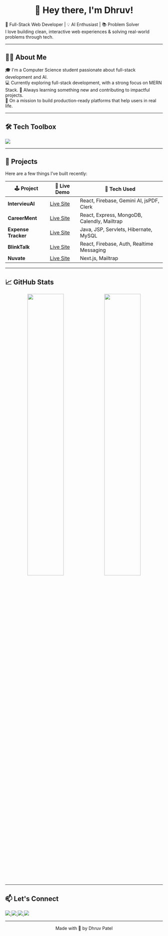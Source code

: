 <h1 align="center">👋 Hey there, I'm Dhruv!</h1>

🚀 Full-Stack Web Developer | 💡 AI Enthusiast | 📚 Problem Solver  
I love building clean, interactive web experiences & solving real-world problems through tech.

---

## 🧑‍💻 About Me

🎓 I'm a Computer Science student passionate about full-stack development and AI.  
💻 Currently exploring full-stack development, with a strong focus on MERN Stack.
🧠 Always learning something new and contributing to impactful projects.  
🎯 On a mission to build production-ready platforms that help users in real life.

---

## 🛠️ Tech Toolbox

<p align="left">
  <img src="https://skillicons.dev/icons?i=react,js,nodejs,express,nextjs,ts,mongodb,java,mysql,firebase,tailwind,vite,vercel,github,vscode" />
</p>

---

## 🚀 Projects

Here are a few things I’ve built recently:

| 🕹️ Project        | 🔗 Live Demo                                      | 📂 Tech Used                                |
|-------------------|---------------------------------------------------|---------------------------------------------|
| **IntervieuAI**   | [Live Site](https://intervieuai.codeofbytes.com)  | React, Firebase, Gemini AI, jsPDF, Clerk    |
| **CareerMent**    | [Live Site](https://careerment.codeofbytes.com)| React, Express, MongoDB, Calendly, Mailtrap |
| **Expense Tracker** | [Live Site](https://github.com/dhruv7225/expensetracker)| Java, JSP, Servlets, Hibernate, MySQL       |
| **BlinkTalk**     | [Live Site](https://github.com/dhruv7225/blinktalk) | React, Firebase, Auth, Realtime Messaging   |
| **Nuvate**        | [Live Site](https://nuvatetechnology.com)         | Next.js, Mailtrap             |

---

## 📈 GitHub Stats

<p align="center">
  <img src="https://github-readme-stats.vercel.app/api?username=dhruv7225&show_icons=true&theme=tokyonight&hide_border=true" width="48%" />
  <img src="https://github-readme-streak-stats.herokuapp.com/?user=dhruv7225&theme=tokyonight&hide_border=true" width="48%" />
</p>

---

## 📫 Let's Connect

<p align="left">
  <a href="https://www.linkedin.com/in/dhruv7225/" target="_blank">
    <img src="https://img.shields.io/badge/LinkedIn-blue?style=for-the-badge&logo=linkedin&logoColor=white" />
  </a>
  <a href="mailto:pateldhruv7225@gmail.com">
    <img src="https://img.shields.io/badge/Email-red?style=for-the-badge&logo=gmail&logoColor=white" />
  </a>
  <a href="https://leetcode.com/Dhruv001_32/">
    <img src="https://img.shields.io/badge/LeetCode-FFA116?style=for-the-badge&logo=leetcode&logoColor=white" />
  </a>
  <a href="https://github.com/dhruv7225">
    <img src="https://img.shields.io/badge/GitHub-181717?style=for-the-badge&logo=github&logoColor=white" />
  </a>
</p>

---

<p align="center">Made with 💙 by Dhruv Patel</p>
